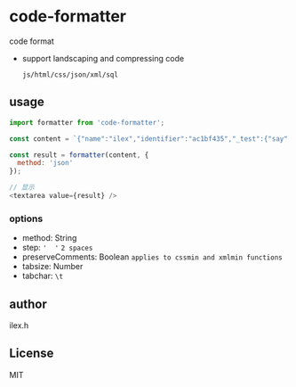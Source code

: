 # code-formatter

code format

* support landscaping and compressing code

  `js/html/css/json/xml/sql`

## usage

```js
import formatter from 'code-formatter';

const content = `{"name":"ilex","identifier":"ac1bf435","_test":{"say":"hello","run":"fast"}}`;

const result = formatter(content, {
  method: 'json'
});

// 显示
<textarea value={result} />
```

### options

* method: String
* step: `'  '` `2 spaces`
* preserveComments: Boolean `applies to cssmin and xmlmin functions`
* tabsize: Number
* tabchar: `\t`

## author

ilex.h

## License

MIT
